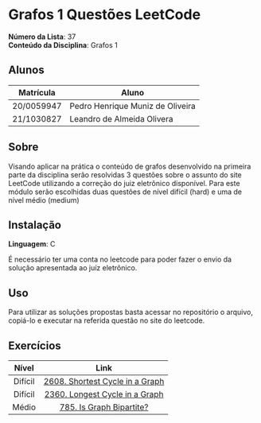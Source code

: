 <!--**!! Atenção: Renomeie o seu repositório para (Tema)_(NomeDoProjeto). !!** 

Temas:
 - Grafos1
 - Grafos2
 - PD
 - D&C
 - Greed
 - Final 
 
 **!! *Não coloque os nomes dos alunos no título do repositório*. Exemplo de título correto: Grafos2_Labirinto-do-Minotauro !!**
 
 (Apague essa seção)
-->

# Grafos 1 Questões LeetCode

**Número da Lista**: 37<br>
**Conteúdo da Disciplina**: Grafos 1<br>

## Alunos
|Matrícula | Aluno |
| -- | -- |
| 20/0059947 |  Pedro Henrique Muniz de Oliveira |
| 21/1030827 |  Leandro de Almeida Olivera |

## Sobre 
Visando aplicar na prática o conteúdo de grafos desenvolvido na primeira parte da disciplina serão resolvidas 3 questões sobre o assunto do site LeetCode utilizando a correção do juiz eletrônico disponível. Para este módulo serão escolhidas duas questões de nível difícil (hard) e uma de nível médio (medium)

<!--## Screenshots

Adicione 3 ou mais screenshots do projeto em funcionamento.
-->

## Instalação 

**Linguagem**: C<br>

<!--**Framework**: (caso exista)<br>
Descreva os pré-requisitos para rodar o seu projeto e os comandos necessários.
-->
É necessário ter uma conta no leetcode para poder fazer o envio da solução apresentada ao juíz eletrônico.

## Uso 
Para utilizar as soluções propostas basta acessar no repositório o arquivo, copiá-lo e executar na referida questão no site do leetcode.


## Exercícios

|Nível|Link|
|:---:|:--:|
|Difícil|[2608. Shortest Cycle in a Graph](https://leetcode.com/problems/shortest-cycle-in-a-graph/description/)|
|Difícil|[2360. Longest Cycle in a Graph](https://leetcode.com/problems/longest-cycle-in-a-graph/description/)|
|Médio|[785. Is Graph Bipartite?](https://leetcode.com/problems/is-graph-bipartite/description/)|




